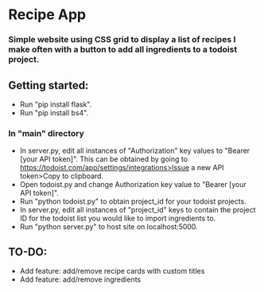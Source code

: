 # Recipe App
### Simple website using CSS grid to display a list of recipes I make often with a button to add all ingredients to a todoist project.

## Getting started:
* Run "pip install flask".
* Run "pip install bs4".
### In "main" directory
* In server.py, edit all instances of "Authorization" key values to "Bearer [your API token]". This can be obtained by going to https://todoist.com/app/settings/integrations>Issue a new API token>Copy to clipboard.
* Open todoist.py and change Authorization key value to "Bearer [your API token]".
* Run "python todoist.py" to obtain project_id for your todoist projects.
* In server.py, edit all instances of "project_id" keys to contain the project ID for the todoist list you would like to import ingredients to.
* Run "python server.py" to host site on localhost:5000.



## TO-DO:

* Add feature: add/remove recipe cards with custom titles
* Add feature: add/remove ingredients
